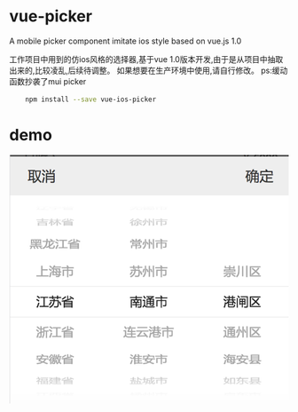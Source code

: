 # vue-picker
A mobile picker component imitate ios style based on vue.js 1.0


工作项目中用到的仿ios风格的选择器,基于vue 1.0版本开发,由于是从项目中抽取出来的,比较凌乱,后续待调整。
如果想要在生产环境中使用,请自行修改。
ps:缓动函数抄袭了mui picker

```bash
    npm install --save vue-ios-picker
```
# demo
![](./demo.png)